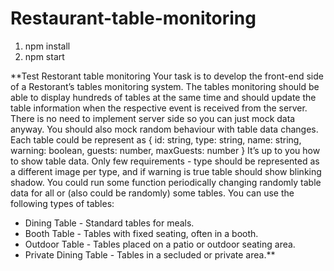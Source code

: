 # Restaurant-table-monitoring
1. npm install
2. npm start

**Test Restorant table monitoring
Your task is to develop the front-end side of a
Restorant’s tables monitoring system. The tables
monitoring should be able to display hundreds of tables
at the same time and should update the
table information when the respective event is received
from the server.
There is no need to implement server side so you can just
mock data anyway.
You should also mock random behaviour with table data
changes.
Each table could be represent as
{
id: string,
type: string,
name: string,
warning: boolean,
guests: number,
maxGuests: number
}
It’s up to you how to show table data.
Only few requirements - type should be represented as a
different image per type, and if
warning is true table should show blinking shadow.
You could run some function periodically changing
randomly table data for all or (also could be
randomly) some tables.
You can use the following types of tables:
- Dining Table - Standard tables for meals.
- Booth Table - Tables with fixed seating, often in a
booth.
- Outdoor Table - Tables placed on a patio or outdoor
seating area.
- Private Dining Table - Tables in a secluded or private
area.**

